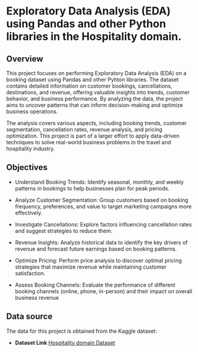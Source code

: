 # Exploratory Data Analysis (EDA) using Pandas and other Python libraries in the Hospitality domain.

## Overview
This project focuses on performing Exploratory Data Analysis (EDA) on a booking dataset using Pandas and other Pyhton libraries. The dataset contains detailed information on customer bookings,
cancellations, destinations, and revenue, offering valuable insights into trends, customer behavior, and business performance. By analyzing the data, the project aims to uncover patterns that 
can inform decision-making and optimize business operations.

The analysis covers various aspects, including booking trends, customer segmentation, cancellation rates, revenue analysis, and pricing optimization. This project is part of a larger 
effort to apply data-driven techniques to solve real-world business problems in the travel and hospitality industry.


## Objectives
- Understand Booking Trends: Identify seasonal, monthly, and weekly patterns in bookings to help businesses plan for peak periods.

- Analyze Customer Segmentation: Group customers based on booking frequency, preferences, and value to target marketing campaigns more effectively.

- Investigate Cancellations: Explore factors influencing cancellation rates and suggest strategies to reduce them.

- Revenue Insights: Analyze historical data to identify the key drivers of revenue and forecast future earnings based on booking patterns.

- Optimize Pricing: Perform price analysis to discover optimal pricing strategies that maximize revenue while maintaining customer satisfaction.

- Assess Booking Channels: Evaluate the performance of different booking channels (online, phone, in-person) and their impact on overall business revenue


## Data source
The data for this project is obtained from the Kaggle dataset:

- **Dataset Link** [Hospitality domain Dataset](https://www.kaggle.com/datasets/ad043santhoshs/hospitality-domain)
